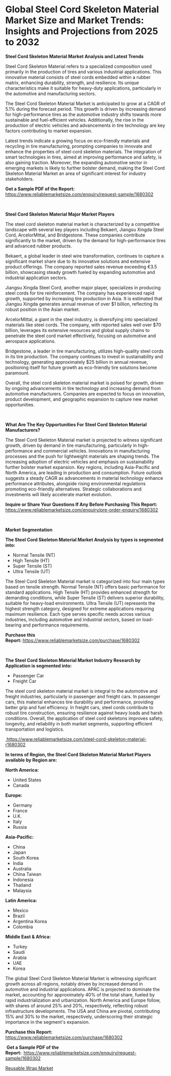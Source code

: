 <p><h1>Global Steel Cord Skeleton Material Market Size and Market Trends: Insights and Projections from 2025 to 2032</h1></p><p><strong>Steel Cord Skeleton Material Market Analysis and Latest Trends</strong></p>
<p><p>Steel Cord Skeleton Material refers to a specialized composition used primarily in the production of tires and various industrial applications. This innovative material consists of steel cords embedded within a rubber matrix, enhancing durability, strength, and resilience. Its unique characteristics make it suitable for heavy-duty applications, particularly in the automotive and manufacturing sectors.</p><p>The Steel Cord Skeleton Material Market is anticipated to grow at a CAGR of 5.1% during the forecast period. This growth is driven by increasing demand for high-performance tires as the automotive industry shifts towards more sustainable and fuel-efficient vehicles. Additionally, the rise in the production of electric vehicles and advancements in tire technology are key factors contributing to market expansion. </p><p>Latest trends indicate a growing focus on eco-friendly materials and recycling in tire manufacturing, prompting companies to innovate and enhance the properties of steel cord skeleton materials. The integration of smart technologies in tires, aimed at improving performance and safety, is also gaining traction. Moreover, the expanding automotive sector in emerging markets is likely to further bolster demand, making the Steel Cord Skeleton Material Market an area of significant interest for industry stakeholders.</p></p>
<p><strong>Get a Sample PDF of the Report:&nbsp;</strong> <a href="https://www.reliablemarketsize.com/enquiry/request-sample/1680302?utm_campaign=2478&utm_medium=2&utm_source=Github&utm_content=ia&utm_term=25032025&utm_id=steel-cord-skeleton-material">https://www.reliablemarketsize.com/enquiry/request-sample/1680302</a></p>
<p>&nbsp;</p>
<p><strong>Steel Cord Skeleton Material Major Market Players</strong></p>
<p><p>The steel cord skeleton material market is characterized by a competitive landscape with several key players including Bekaert, Jiangsu Xingda Steel Cord, ArcelorMittal, and Bridgestone. These companies contribute significantly to the market, driven by the demand for high-performance tires and advanced rubber products.</p><p>Bekaert, a global leader in steel wire transformation, continues to capture a significant market share due to its innovative solutions and extensive product offerings. The company reported sales revenue exceeding €3.5 billion, showcasing steady growth fueled by expanding automotive and industrial application sectors.</p><p>Jiangsu Xingda Steel Cord, another major player, specializes in producing steel cords for tire reinforcement. The company has experienced rapid growth, supported by increasing tire production in Asia. It is estimated that Jiangsu Xingda generates annual revenue of over $1 billion, reflecting its robust position in the Asian market.</p><p>ArcelorMittal, a giant in the steel industry, is diversifying into specialized materials like steel cords. The company, with reported sales well over $70 billion, leverages its extensive resources and global supply chains to penetrate the steel cord market effectively, focusing on automotive and aerospace applications.</p><p>Bridgestone, a leader in tire manufacturing, utilizes high-quality steel cords in its tire production. The company continues to invest in sustainability and technology, generating approximately $25 billion in annual revenue, positioning itself for future growth as eco-friendly tire solutions become paramount.</p><p>Overall, the steel cord skeleton material market is poised for growth, driven by ongoing advancements in tire technology and increasing demand from automotive manufacturers. Companies are expected to focus on innovation, product development, and geographic expansion to capture new market opportunities.</p></p>
<p>&nbsp;</p>
<p><strong>What Are The Key Opportunities For Steel Cord Skeleton Material Manufacturers?</strong></p>
<p><p>The Steel Cord Skeleton Material market is projected to witness significant growth, driven by demand in tire manufacturing, particularly in high-performance and commercial vehicles. Innovations in manufacturing processes and the push for lightweight materials are shaping trends. The increasing adoption of electric vehicles and emphasis on sustainability further bolster market expansion. Key regions, including Asia-Pacific and North America, are leading in production and consumption. Future outlook suggests a steady CAGR as advancements in material technology enhance performance attributes, alongside rising environmental regulations promoting eco-friendly alternatives. Strategic collaborations and investments will likely accelerate market evolution.</p></p>
<p><strong>Inquire or Share Your Questions If Any Before Purchasing This Report:</strong> <a href="https://www.reliablemarketsize.com/enquiry/pre-order-enquiry/1680302?utm_campaign=2478&utm_medium=2&utm_source=Github&utm_content=ia&utm_term=25032025&utm_id=steel-cord-skeleton-material">https://www.reliablemarketsize.com/enquiry/pre-order-enquiry/1680302</a></p>
<p>&nbsp;</p>
<p><strong>Market Segmentation</strong></p>
<p><strong>The Steel Cord Skeleton Material Market Analysis by types is segmented into:</strong></p>
<p><ul><li>Normal Tensile (NT)</li><li>High Tensile (HT)</li><li>Super Tensile (ST)</li><li>Ultra Tensile (UT)</li></ul></p>
<p><p>The Steel Cord Skeleton Material market is categorized into four main types based on tensile strength. Normal Tensile (NT) offers basic performance for standard applications. High Tensile (HT) provides enhanced strength for demanding conditions, while Super Tensile (ST) delivers superior durability, suitable for heavy-load environments. Ultra Tensile (UT) represents the highest strength category, designed for extreme applications requiring maximum resilience. Each type serves specific needs across various industries, including automotive and industrial sectors, based on load-bearing and performance requirements.</p></p>
<p><strong>Purchase this Report:&nbsp;</strong><a href="https://www.reliablemarketsize.com/purchase/1680302?utm_campaign=2478&utm_medium=2&utm_source=Github&utm_content=ia&utm_term=25032025&utm_id=steel-cord-skeleton-material">https://www.reliablemarketsize.com/purchase/1680302</a></p>
<p>&nbsp;</p>
<p><strong>The Steel Cord Skeleton Material Market Industry Research by Application is segmented into:</strong></p>
<p><ul><li>Passenger Car</li><li>Freight Car</li></ul></p>
<p><p>The steel cord skeleton material market is integral to the automotive and freight industries, particularly in passenger and freight cars. In passenger cars, this material enhances tire durability and performance, providing better grip and fuel efficiency. In freight cars, steel cords contribute to robust tire construction, ensuring resilience against heavy loads and harsh conditions. Overall, the application of steel cord skeletons improves safety, longevity, and reliability in both market segments, supporting efficient transportation and logistics.</p></p>
<p><a href="https://www.reliablemarketsize.com/steel-cord-skeleton-material-r1680302?utm_campaign=2478&utm_medium=2&utm_source=Github&utm_content=ia&utm_term=25032025&utm_id=steel-cord-skeleton-material">&nbsp;https://www.reliablemarketsize.com/steel-cord-skeleton-material-r1680302</a></p>
<p><strong>In terms of Region, the Steel Cord Skeleton Material Market Players available by Region are:</strong></p>
<p>
    <p> <strong> North America: </strong>
        <ul>
            <li>United States</li>
            <li>Canada</li>
        </ul>
        </p> 
    <p> <strong> Europe: </strong>
        <ul>
            <li>Germany</li>
            <li>France</li>
            <li>U.K.</li>
            <li>Italy</li>
            <li>Russia</li>
        </ul>
        </p> 
    <p> <strong> Asia-Pacific: </strong>
        <ul>
            <li>China</li>
            <li>Japan</li>
            <li>South Korea</li>
            <li>India</li>
            <li>Australia</li>
            <li>China Taiwan</li>
            <li>Indonesia</li>
            <li>Thailand</li>
            <li>Malaysia</li>
        </ul>
        </p> 
    <p> <strong> Latin America: </strong>
        <ul>
            <li>Mexico</li>
            <li>Brazil</li>
            <li>Argentina Korea</li>
            <li>Colombia</li>
        </ul>
        </p> 
    <p> <strong> Middle East & Africa: </strong>
        <ul>
            <li>Turkey</li>
            <li>Saudi</li>
            <li>Arabia</li>
            <li>UAE</li>
            <li>Korea</li>
        </ul>
    </p>
    </p>
<p><p>The global Steel Cord Skeleton Material Market is witnessing significant growth across all regions, notably driven by increased demand in automotive and industrial applications. APAC is projected to dominate the market, accounting for approximately 40% of the total share, fueled by rapid industrialization and urbanization. North America and Europe follow, with shares of around 25% and 20%, respectively, reflecting robust infrastructure developments. The USA and China are pivotal, contributing 15% and 30% to the market, respectively, underscoring their strategic importance in the segment's expansion.</p></p>
<p><strong>Purchase this Report: </strong><a href="https://www.reliablemarketsize.com/purchase/1680302?utm_campaign=2478&utm_medium=2&utm_source=Github&utm_content=ia&utm_term=25032025&utm_id=steel-cord-skeleton-material">https://www.reliablemarketsize.com/purchase/1680302</a></p>
<p>&nbsp;<strong>Get a Sample PDF of the Report:&nbsp;&nbsp;</strong><a href="https://www.reliablemarketsize.com/enquiry/request-sample/1680302?utm_campaign=2478&utm_medium=2&utm_source=Github&utm_content=ia&utm_term=25032025&utm_id=steel-cord-skeleton-material">https://www.reliablemarketsize.com/enquiry/request-sample/1680302</a></p>
<p><strong></strong></p>
<p><p><a href="https://github.com/XavierTyler76/Market-Research-Report-List-1/blob/main/reusable-wrap-market.md?utm_campaign=2478&utm_medium=2&utm_source=Github&utm_content=ia&utm_term=25032025&utm_id=steel-cord-skeleton-material">Reusable Wrap Market</a></p></p>